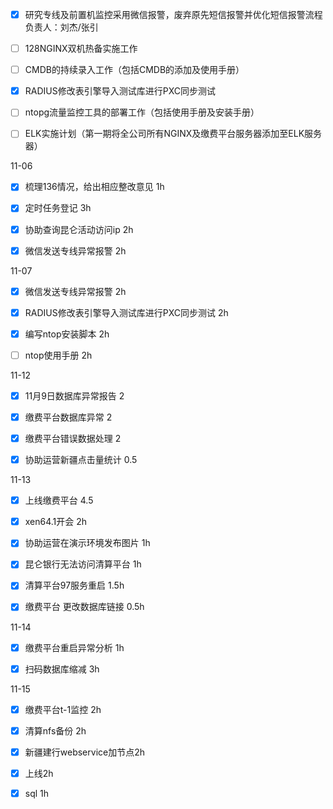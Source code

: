- [x] 研究专线及前置机监控采用微信报警，废弃原先短信报警并优化短信报警流程 负责人：刘杰/张引
- [ ] 128NGINX双机热备实施工作
- [ ] CMDB的持续录入工作（包括CMDB的添加及使用手册）
- [x] RADIUS修改表引擎导入测试库进行PXC同步测试 
- [ ] ntopg流量监控工具的部署工作（包括使用手册及安装手册）
- [ ] ELK实施计划（第一期将全公司所有NGINX及缴费平台服务器添加至ELK服务器）



11-06

- [x] 梳理136情况，给出相应整改意见 1h
- [x] 定时任务登记 3h


- [x] 协助查询昆仑活动访问ip 2h
- [x] 微信发送专线异常报警 2h

11-07

- [x] 微信发送专线异常报警 2h
- [x] RADIUS修改表引擎导入测试库进行PXC同步测试 2h
- [x] 编写ntop安装脚本 2h
- [ ] ntop使用手册 2h



11-12

- [x] 11月9日数据库异常报告 2

- [x] 缴费平台数据库异常 2

- [x] 缴费平台错误数据处理 2

- [x] 协助运营新疆点击量统计 0.5

11-13

- [x] 上线缴费平台  4.5

- [x] xen64.1开会 2h

- [x] 协助运营在演示环境发布图片 1h

- [x] 昆仑银行无法访问清算平台 1h

- [x] 清算平台97服务重启 1.5h

- [x] 缴费平台  更改数据库链接 0.5h

11-14

- [x] 缴费平台重启异常分析 1h

- [x] 扫码数据库缩减   3h

11-15

- [x] 缴费平台t-1监控 2h

- [x] 清算nfs备份 2h

- [x] 新疆建行webservice加节点2h

- [x] 上线2h

- [x] sql 1h